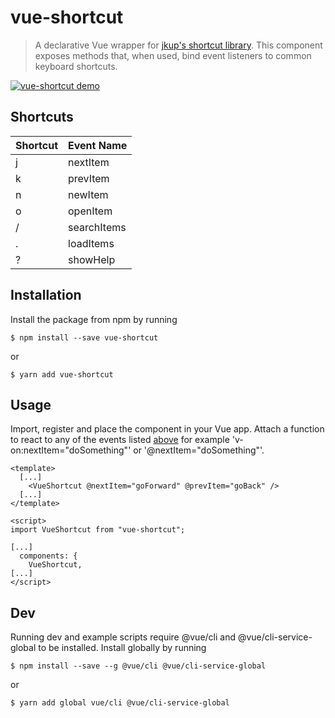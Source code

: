 # vue-shortcut

> A declarative Vue wrapper for [jkup's shortcut library](https://github.com/jkup/shortcut). This component exposes methods that, when used, bind event listeners to common keyboard shortcuts.

[![vue-shortcut demo](https://codesandbox.io/static/img/play-codesandbox.svg)](https://codesandbox.io/s/qvj2vk6w79)

## Shortcuts

  Shortcut | Event Name
  ---------|-----------
      j    |   nextItem
      k    |   prevItem
      n    |   newItem
      o    |   openItem
      /    |   searchItems
      .    |   loadItems
      ?    |   showHelp

## Installation

Install the package from npm by running

```
$ npm install --save vue-shortcut
```

or

```
$ yarn add vue-shortcut
```

## Usage

Import, register and place the component in your Vue app. Attach a function to react to any of the events listed [above](##shortcuts) for example 'v-on:nextItem="doSomething"' or '@nextItem="doSomething"'.

```
<template>
  [...]
    <VueShortcut @nextItem="goForward" @prevItem="goBack" />
  [...]
</template>

<script>
import VueShortcut from "vue-shortcut";

[...]
  components: {
    VueShortcut,
[...]
</script>
```

## Dev

Running dev and example scripts require @vue/cli and @vue/cli-service-global to be installed.
Install globally by running

```
$ npm install --save --g @vue/cli @vue/cli-service-global
```

or

```
$ yarn add global vue/cli @vue/cli-service-global
```
